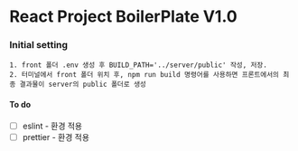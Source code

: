 # React Project BoilerPlate V1.0

### Initial setting

```node
1. front 폴더 .env 생성 후 BUILD_PATH='../server/public' 작성, 저장.
2. 터미널에서 front 폴더 위치 후, npm run build 명령어를 사용하면 프론트에서의 최종 결과물이 server의 public 폴더로 생성
```

#### To do

- [ ] eslint - 환경 적용
- [ ] prettier - 환경 적용
